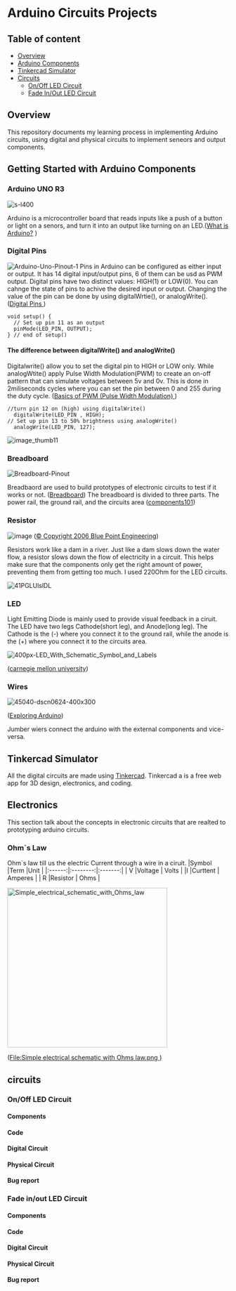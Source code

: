 # Arduino Circuits Projects

## Table of content
- [Overview](#overview)
- [Arduino Components](#getting-started-with-arduino-components)
- [Tinkercad Simulator](#tinkercad-simulator)
- [Circuits](#circuits)
  - [On/Off LED Circuit](#onoff-led-circuit)
  - [Fade In/Out LED Circuit](#fade-inout-led-circuit)
## Overview   

This repository documents my learning process in implementing Arduino circuits, using digital and physical circuits to implement seneors and output components.



## Getting Started with Arduino Components

### Arduino UNO R3
![s-l400](https://github.com/user-attachments/assets/d6ede363-3aba-4aaa-9eda-269f558c0df2)

Arduino is a microcontroller board that reads inputs like a push of a button or light on a senors, and turn it into an output like turning on an LED.([What is Arduino?](https://docs.arduino.cc/learn/starting-guide/whats-arduino/) )

### Digital Pins
![Arduino-Uno-Pinout-1](https://github.com/user-attachments/assets/2ab2d359-c7ed-4729-a779-0136e3759959)
Pins in Arduino can be configured as either input or output. It has 14 digital input/output pins, 6 of them can be usd as PWM output. Digital pins have two distinct values: HIGH(1) or LOW(0). You can cahnge the state of pins to achive the desired input or output. Changing the value of the pin can be done by using digitalWrtie(), or analogWrite(). ([Digital Pins
](https://docs.arduino.cc/learn/microcontrollers/digital-pins/))

```
void setup() {
  // Set up pin 11 as an output
  pinMode(LED_PIN, OUTPUT);
} // end of setup()
```
#### The difference between digitalWrite() and analogWrite() 
Digitalwrite() allow you to set the digital pin to HIGH or LOW only. While analogWtite() apply Pulse Width Modulation(PWM) to create an on-off pattern that can simulate voltages between 5v and 0v. This is done in 2miliseconds cycles where you can set the pin between 0 and 255 during the duty cycle. ([Basics of PWM (Pulse Width Modulation)
](https://docs.arduino.cc/learn/microcontrollers/analog-output/))
```
//turn pin 12 on (high) using digitalWrite()
  digitalWrite(LED_PIN , HIGH);
// Set up pin 13 to 50% brightness using analogWrite()
  analogWrite(LED_PIN, 127); 
```
![image_thumb11](https://github.com/user-attachments/assets/049496de-7262-4992-989e-81aec74645db)

### Breadboard
![Breadboard-Pinout](https://github.com/user-attachments/assets/f240af38-34df-4cbc-9688-d69f349f4dd3)


Breadbaord are used to build prototypes of electronic circuits to test if it works or not. ([Breadboard](https://en.wikipedia.org/wiki/Breadboard)) The breadboard is divided to three parts. The power rail, the ground rail, and the circuits area
([components101](https://components101.com/misc/breadboard-connections-uses-guide))
### Resistor
![image](https://github.com/user-attachments/assets/072b7fd4-5146-4b56-ac53-c313d34f75a6) 
([© Copyright 2006 Blue Point Engineering](https://neurophysics.ucsd.edu/courses/physics_120/resistorcharts.pdf))

Resistors work like a dam in a river. Just like a dam slows down the water flow, a resistor slows down the flow of electricity in a circuit. This helps make sure that the components only get the right amount of power, preventing them from getting too much. I used 220Ohm for the LED circuits.

![41PGLUlslDL](https://github.com/user-attachments/assets/eec328fb-3ff3-4278-b8f0-9c4c45119634)

### LED
Light Emitting Diode is mainly used to provide visual feedback in a ciruit. The LED have two legs Cathode(short leg), and Anode(long leg). The Cathode is the (-) where you connect it to the ground rail, while the anode is the (+) where you connect it to the circuits area. 


![400px-LED_With_Schematic_Symbol_and_Labels](https://github.com/user-attachments/assets/5d7e8f59-6313-4fe7-9c1f-7d0cd8423d60)

([carnegie mellon university](http://cmra.rec.ri.cmu.edu/products/electronicsv2/basic_components/what_is_an_led/1/vid1.html))

### Wires

![45040-dscn0624-400x300](https://github.com/user-attachments/assets/8e0e3ed5-7258-417d-9070-d3c0c4cc7026)

([Exploring Arduino](https://www.exploringarduino.com/parts/jumper-wires/))

Jumber wiers connect the arduino with the external  components and vice-versa.
## Tinkercad Simulator
All the digital circuits are made using [Tinkercad](https://www.tinkercad.com/). Tinkercad a is a free web app for 3D design, electronics, and coding.

## Electronics
This section talk about the concepts in electronic circuits that are realted to prototyping arduino circuits.
### Ohm`s Law
Ohm`s law till us the electric Current through a wire in  a ciruit. 
|Symbol  |Term      |Unit     |
|:------:|:--------:|:-------:|
| V      |Voltage   | Volts   |
|I       |Curttent  | Amperes |
|  R     |Resistor  | Ohms    |


<img width="364" alt="Simple_electrical_schematic_with_Ohms_law" src="https://github.com/user-attachments/assets/5309a3c2-72e6-4ca4-8d4b-3eac2056be39"> 

([File:Simple electrical schematic with Ohms law.png
](https://en.m.wikipedia.org/wiki/File:Simple_electrical_schematic_with_Ohms_law.png))

## circuits
### On/Off LED Circuit
#### Components
#### Code
#### Digital Circuit
#### Physical Circuit
#### Bug report




### Fade in/out LED Circuit
#### Components
#### Code
#### Digital Circuit
#### Physical Circuit
#### Bug report

